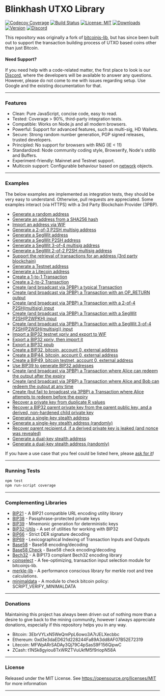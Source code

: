 # Blinkhash UTXO Library

[![Codecov Coverage](https://img.shields.io/codecov/c/github/blinkhash/blinkhash-utxo-lib.svg?style=flat-square)](https://codecov.io/gh/blinkhash/blinkhash-utxo-lib/)
[![Build Status](https://travis-ci.com/blinkhash/blinkhash-utxo-lib.svg?branch=master)](https://travis-ci.com/blinkhash/blinkhash-utxo-lib)
[![License: MIT](https://img.shields.io/badge/License-GPL%20v2-blue.svg)](https://opensource.org/licenses/MIT)
[![Downloads](https://img.shields.io/npm/dm/blinkhash-utxo-lib.svg)](https://www.npmjs.com/package/blinkhash-utxo-lib)
[![Version](https://img.shields.io/npm/v/blinkhash-utxo-lib.svg)](https://www.npmjs.com/package/blinkhash-utxo-lib)
[![Discord](https://img.shields.io/discord/738590795384356904)](https://discord.gg/8xtHZFKJQY)

This repository was originally a fork of [bitcoinjs-lib](https://github.com/BitGo/bitcoinjs-lib), but has since been built out to support the transaction building process of UTXO based coins other than just Bitcoin.

#### Need Support?

If you need help with a code-related matter, the first place to look is our [Discord](https://discord.gg/8xtHZFKJQY), where the developers will be available to answer any questions. However, please do not come to me with issues regarding setup. Use Google and the existing documentation for that.

---

### Features

- Clean: Pure JavaScript, concise code, easy to read.
- Tested: Coverage > 90%, third-party integration tests.
- Compatible: Works on Node.js and all modern browsers.
- Powerful: Support for advanced features, such as multi-sig, HD Wallets.
- Secure: Strong random number generation, PGP signed releases, trusted developers.
- Principled: No support for browsers with RNG (IE < 11)
- Standardized: Node community coding style, Browserify, Node's stdlib and Buffers.
- Experiment-friendly: Mainnet and Testnet support.
- Multicoin support: Configurable behaviour based on [network](https://github.com/blinkhash/blinkhash-utxo-lib/blob/master/src/networks.js) objects.

---

### Examples

The below examples are implemented as integration tests, they should be very easy to understand. Otherwise, pull requests are appreciated. Some examples interact (via HTTPS) with a 3rd Party Blockchain Provider (3PBP).

- [Generate a random address](https://github.com/blinkhash/blinkhash-utxo-lib/blob/master/test/integration/addresses.js#L12)
- [Generate an address from a SHA256 hash](https://github.com/blinkhash/blinkhash-utxo-lib/blob/master/test/integration/addresses.js#L19)
- [Import an address via WIF](https://github.com/blinkhash/blinkhash-utxo-lib/blob/master/test/integration/addresses.js#L29)
- [Generate a 2-of-3 P2SH multisig address](https://github.com/blinkhash/blinkhash-utxo-lib/blob/master/test/integration/addresses.js#L36)
- [Generate a SegWit address](https://github.com/blinkhash/blinkhash-utxo-lib/blob/master/test/integration/addresses.js#L50)
- [Generate a SegWit P2SH address](https://github.com/blinkhash/blinkhash-utxo-lib/blob/master/test/integration/addresses.js#L60)
- [Generate a SegWit 3-of-4 multisig address](https://github.com/blinkhash/blinkhash-utxo-lib/blob/master/test/integration/addresses.js#L71)
- [Generate a SegWit 2-of-2 P2SH multisig address](https://github.com/blinkhash/blinkhash-utxo-lib/blob/master/test/integration/addresses.js#L86)
- [Support the retrieval of transactions for an address (3rd party blockchain)](https://github.com/blinkhash/blinkhash-utxo-lib/blob/master/test/integration/addresses.js#L100)
- [Generate a Testnet address](https://github.com/blinkhash/blinkhash-utxo-lib/blob/master/test/integration/addresses.js#L121)
- [Generate a Litecoin address](https://github.com/blinkhash/blinkhash-utxo-lib/blob/master/test/integration/addresses.js#L131)
- [Create a 1-to-1 Transaction](https://github.com/blinkhash/blinkhash-utxo-lib/blob/master/test/integration/transactions.js#L14)
- [Create a 2-to-2 Transaction](https://github.com/blinkhash/blinkhash-utxo-lib/blob/master/test/integration/transactions.js#L28)
- [Create (and broadcast via 3PBP) a typical Transaction](https://github.com/blinkhash/blinkhash-utxo-lib/blob/master/test/integration/transactions.js#L46)
- [Create (and broadcast via 3PBP) a Transaction with an OP\_RETURN output](https://github.com/blinkhash/blinkhash-utxo-lib/blob/master/test/integration/transactions.js#L88)
- [Create (and broadcast via 3PBP) a Transaction with a 2-of-4 P2SH(multisig) input](https://github.com/blinkhash/blinkhash-utxo-lib/blob/master/test/integration/transactions.js#L115)
- [Create (and broadcast via 3PBP) a Transaction with a SegWit P2SH(P2WPKH) input](https://github.com/blinkhash/blinkhash-utxo-lib/blob/master/test/integration/transactions.js#L151)
- [Create (and broadcast via 3PBP) a Transaction with a SegWit 3-of-4 P2SH(P2WSH(multisig)) input](https://github.com/blinkhash/blinkhash-utxo-lib/blob/master/test/integration/transactions.js#L183)
- [Import a BIP32 testnet xpriv and export to WIF](https://github.com/blinkhash/blinkhash-utxo-lib/blob/master/test/integration/bip32.js#L8)
- [Export a BIP32 xpriv, then import it](https://github.com/blinkhash/blinkhash-utxo-lib/blob/master/test/integration/bip32.js#L15)
- [Export a BIP32 xpub](https://github.com/blinkhash/blinkhash-utxo-lib/blob/master/test/integration/bip32.js#L26)
- [Create a BIP32, bitcoin, account 0, external address](https://github.com/blinkhash/blinkhash-utxo-lib/blob/master/test/integration/bip32.js#L35)
- [Create a BIP44, bitcoin, account 0, external address](https://github.com/blinkhash/blinkhash-utxo-lib/blob/master/test/integration/bip32.js#L50)
- [Create a BIP49, bitcoin testnet, account 0, external address](https://github.com/blinkhash/blinkhash-utxo-lib/blob/master/test/integration/bip32.js#L66)
- [Use BIP39 to generate BIP32 addresses](https://github.com/blinkhash/blinkhash-utxo-lib/blob/master/test/integration/bip32.js#L83)
- [Create (and broadcast via 3PBP) a Transaction where Alice can redeem the output after the expiry](https://github.com/blinkhash/blinkhash-utxo-lib/blob/master/test/integration/cltv.js#L37)
- [Create (and broadcast via 3PBP) a Transaction where Alice and Bob can redeem the output at any time](https://github.com/blinkhash/blinkhash-utxo-lib/blob/master/test/integration/cltv.js#L71)
- [Create (but fail to broadcast via 3PBP) a Transaction where Alice attempts to redeem before the expiry](https://github.com/blinkhash/blinkhash-utxo-lib/blob/master/test/integration/cltv.js#L104)
- [Recover a private key from duplicate R values](https://github.com/blinkhash/blinkhash-utxo-lib/blob/master/test/integration/crypto.js#L14)
- [Recover a BIP32 parent private key from the parent public key, and a derived, non-hardened child private key](https://github.com/blinkhash/blinkhash-utxo-lib/blob/master/test/integration/crypto.js#L115)
- [Generate a single-key stealth address](https://github.com/blinkhash/blinkhash-utxo-lib/blob/master/test/integration/stealth.js#L70:)
- [Generate a single-key stealth address (randomly)](https://github.com/blinkhash/blinkhash-utxo-lib/blob/master/test/integration/stealth.js#L89:)
- [Recover parent recipient.d, if a derived private key is leaked (and nonce was revealed)](https://github.com/blinkhash/blinkhash-utxo-lib/blob/master/test/integration/stealth.js#L105)
- [Generate a dual-key stealth address](https://github.com/blinkhash/blinkhash-utxo-lib/blob/master/test/integration/stealth.js#L122)
- [Generate a dual-key stealth address (randomly)](https://github.com/blinkhash/blinkhash-utxo-lib/blob/master/test/integration/stealth.js#L145)

If you have a use case that you feel could be listed here, please [ask for it](https://github.com/blinkhash/blinkhash-utxo-lib/issues/new)!

---

### Running Tests

``` bash
npm test
npm run-script coverage
```

---

### Complementing Libraries

- [BIP21](https://github.com/bitcoinjs/bip21) - A BIP21 compatible URL encoding utility library
- [BIP38](https://github.com/bitcoinjs/bip38) - Passphrase-protected private keys
- [BIP39](https://github.com/bitcoinjs/bip39) - Mnemonic generation for deterministic keys
- [BIP32-Utils](https://github.com/bitcoinjs/bip32-utils) - A set of utilities for working with BIP32
- [BIP66](https://github.com/bitcoinjs/bip66) - Strict DER signature decoding
- [BIP69](https://github.com/bitcoinjs/bip69) - Lexicographical Indexing of Transaction Inputs and Outputs
- [Base58](https://github.com/cryptocoinjs/bs58) - Base58 encoding/decoding
- [Base58 Check](https://github.com/bitcoinjs/bs58check) - Base58 check encoding/decoding
- [Bech32](https://github.com/bitcoinjs/bech32) - A BIP173 compliant Bech32 encoding library
- [coinselect](https://github.com/bitcoinjs/coinselect) - A fee-optimizing, transaction input selection module for bitcoinjs-lib.
- [merkle-lib](https://github.com/bitcoinjs/merkle-lib) - A performance conscious library for merkle root and tree calculations.
- [minimaldata](https://github.com/bitcoinjs/minimaldata) - A module to check bitcoin policy: SCRIPT_VERIFY_MINIMALDATA

---

### Donations

Maintaining this project has always been driven out of nothing more than a desire to give back to the mining community, however I always appreciate donations, especially if this repository helps you in any way.

- Bitcoin: 3EbrVYLxN5WeQmPpL6owo3A7rJELXecbbc
- Ethereum: 0xd3e3daED621d228244Fa89A3dd8AF07B52E72319
- Litecoin: MFWpARrSADAy3Qj79C4pSasS9F156QipwC
- ZCash: t1NSk8gyiou8TxWRZTVuUkfM5f9riopN58A

---

### License

Released under the MIT License. See https://opensource.org/licenses/MIT for more information

---
